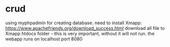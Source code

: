 # crud
using myphpadmin for creating database.
need to install Xmapp: https://www.apachefriends.org/download_success.html
download all file to Xmapp htdocs folder - this is very important, without it will not run.
the webapp runs on localhost port 8080
